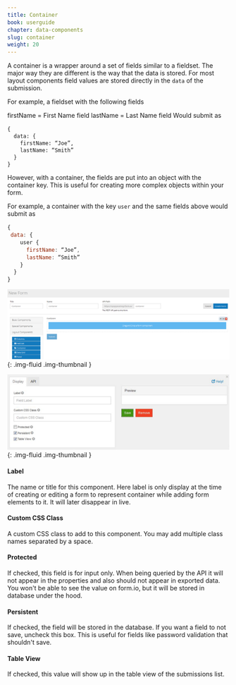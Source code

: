 ```yaml
---
title: Container
book: userguide
chapter: data-components
slug: container
weight: 20
---
```

A container is a wrapper around a set of fields similar to a fieldset. The major way they are different is the way that the data is stored. For most layout components field values are stored directly in the ```data``` of the submission.

For example, a fieldset with the following fields

firstName = First Name field
lastName = Last Name field
Would submit as

```
{
  data: {
    firstName: “Joe”,
    lastName: “Smith”
  }
}
```

However, with a container, the fields are put into an object with the container key. This is useful for creating more complex objects within your form.

For example, a container with the key ```user``` and the same fields above would submit as

```javascript
{
 data: {
    user {  
      firstName: “Joe”,
      lastName: “Smith”
    }
  }
}
```

![](/assets/img/container.png){: .img-fluid .img-thumbnail }

![](/assets/img/container-display.png){: .img-fluid .img-thumbnail }

#### Label

The name or title for this component. Here label is only display at the time of creating or editing a form to represent container while adding form elements to it. It will later disappear in live.

#### Custom CSS Class

A custom CSS class to add to this component. You may add multiple class names separated by a space.

#### Protected

If checked, this field is for input only. When being queried by the API it will not appear in the properties and also should not appear in exported data. You won't be able to see the value on form.io, but it will be stored in database under the hood.

#### Persistent

If checked, the field will be stored in the database. If you want a field to not save, uncheck this box. This is useful for fields like password validation that shouldn't save.

#### Table View

If checked, this value will show up in the table view of the submissions list.

